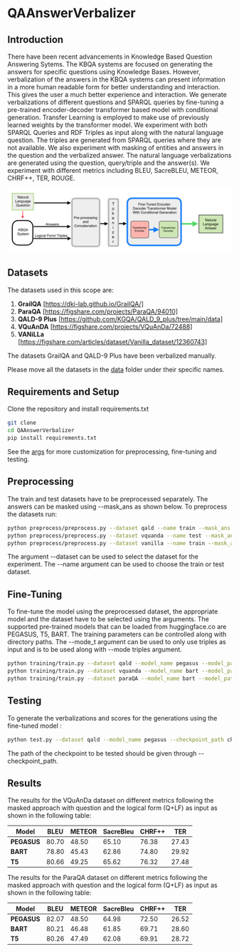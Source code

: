 # QAAnswerVerbalizer
## Introduction
There have been recent advancements in Knowledge Based Question Answering Sytems. The KBQA systems are focused on generating the answers for specific questions using Knowledge Bases. However, verbalization of the answers in the KBQA systems can present information in a more human readable form for better understanding and interaction. This gives the user a much better experience and interaction. We generate verbalizations of different questions and SPARQL queries by fine-tuning a pre-trained encoder-decoder transformer based model with conditional generation. Transfer Learning is employed to make use of previously learned weights by the transformer model. We experiment with both SPARQL Queries and RDF Triples as input along with the natural language question. The triples are generated from SPARQL queries where they are not available. We also experiment with masking of entities and answers in the question and the verbalized answer. The natural language verbalizations are generated using the question, query/triple and the answer(s). We experiment with different metrics including BLEU, SacreBLEU, METEOR, CHRF++, TER, ROUGE.

<img src="docs/image/QQAV architecture.png" alt="QAAnswerVerbalizer" width="900"/>

## Datasets
The datasets used in this scope are:
1. **GrailQA** [https://dki-lab.github.io/GrailQA/]
2. **ParaQA** [https://figshare.com/projects/ParaQA/94010]
3. **QALD-9 Plus** [https://github.com/KGQA/QALD_9_plus/tree/main/data]
4. **VQuAnDA** [https://figshare.com/projects/VQuAnDa/72488]
5. **VANiLLa** [https://figshare.com/articles/dataset/Vanilla_dataset/12360743]

The datasets GrailQA and QALD-9 Plus have been verbalized manually.

Please move all the datasets in the [data](data) folder under their specific names.

## Requirements and Setup
Clone the repository and install requirements.txt

```bash
git clone 
cd QAAnswerVerbalizer
pip install requirements.txt
```

See the [args](args.py) for more customization for preprocessing, fine-tuning and testing.

## Preprocessing
The train and test datasets have to be preprocessed separately. The answers can be masked using --mask_ans as shown below.
To preprocess the datasets run: 

```bash
python preprocess/preprocess.py --dataset qald --name train --mask_ans
python preprocess/preprocess.py --dataset vquanda --name test --mask_ans
python preprocess/preprocess.py --dataset vanilla --name train --mask_ans
```
The argument --dataset can be used to select the dataset for the experiment. The --name argument can be used to choose the train or test dataset.

## Fine-Tuning
To fine-tune the model using the preprocessed dataset, the appropriate model and the dataset have to be selected using the arguments. 
The supported pre-trained models that can be loaded from huggingface.co are PEGASUS, T5, BART.
The training parameters can be controlled along with directory paths. The --mode_t argument can be used to only use triples as input and is to be used along with --mode triples argument.

```bash
python training/train.py --dataset qald --model_name pegasus --model_path google/pegasus-xsum --tokenizer_path google/pegasus-xsum --mode triples --train_epochs 10
python training/train.py --dataset vquanda --model_name bart --model_path facebook/bart-base --tokenizer_path facebook/bart-base  --mode query --train_epochs 10
python training/train.py --dataset paraQA --model_name bart --model_path facebook/bart-base --tokenizer_path facebook/bart-base  --mode triples --mode_t --train_epochs 10

```

## Testing
To generate the verbalizations and scores for the generations using the fine-tuned model :

```bash
python test.py --dataset qald --model_name pegasus --checkpoint_path checkpoint-5000 --mode triples
```  
The path of the checkpoint to be tested should be given through --checkpoint_path. 


## Results

The results for the VQuAnDa dataset on different metrics following the masked approach with question and the logical form (Q+LF) as input as shown in the following table:

Model  | BLEU | METEOR | SacreBleu | CHRF++ | TER 
------------- | ------------- | ----------- | ----------- | ----------- | -----------
**PEGASUS** | 80.70  | 48.50 | 65.10 | 76.38 | 27.43 
**BART**  | 78.80  | 45.43 | 62.86 | 74.80 | 29.92 
**T5**  | 80.66  | 49.25 | 65.62 | 76.32 | 27.48



The results for the ParaQA dataset on different metrics following the masked approach with question and the logical form (Q+LF) as input as shown in the following table:

Model  | BLEU | METEOR | SacreBleu | CHRF++ | TER 
------------- | ------------- | ----------- | ----------- | ----------- | -----------
**PEGASUS** | 82.07  | 48.50 | 64.98 | 72.50 | 26.52 
**BART**  | 80.21  | 46.48 | 61.85 | 69.71 | 28.60 
**T5**  | 80.26  | 47.49 | 62.08 | 69.91 | 28.72